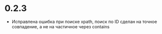 0.2.3
=====
* Исправлена ошибка при поиске xpath, поиск по ID сделан на точное совпадение, а не на частичное через contains